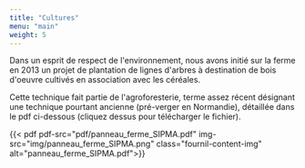 ```yaml
---
title: "Cultures"
menu: "main"
weight: 5
---
```


Dans un esprit de respect de l'environnement, nous avons initié sur la ferme en
2013 un projet de plantation de lignes d'arbres à destination de bois d'oeuvre
cultivés en association avec les céréales.

Cette technique fait partie de l'agroforesterie, terme assez récent désignant
une technique pourtant ancienne (pré-verger en Normandie), détaillée dans le
pdf ci-dessous (cliquez dessus pour télécharger le fichier).

{{< pdf pdf-src="pdf/panneau_ferme_SIPMA.pdf" img-src="img/panneau_ferme_SIPMA.png" class="fournil-content-img" alt="panneau_ferme_SIPMA.pdf">}}
